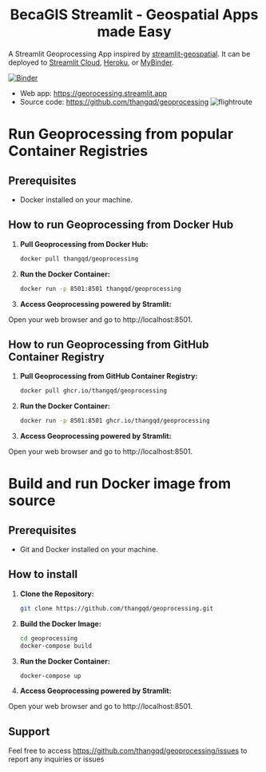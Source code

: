 
<h1 style="text-align: center;">BecaGIS Streamlit - Geospatial Apps made Easy</h1>

A Streamlit Geoprocessing App inspired by [streamlit-geospatial](https://github.com/giswqs/streamlit-geospatial). It can be deployed to [Streamlit Cloud](https://streamlit.io/cloud), [Heroku](https://heroku.com/), or [MyBinder](https://mybinder.org/).

[![Binder](https://mybinder.org/badge_logo.svg)](https://mybinder.org/v2/gh/thangqd/becagis_streamlit/HEAD)

- Web app: <https://georocessing.streamlit.app>
- Source code: <https://github.com/thangqd/geoprocessing>
![flightroute](https://github.com/thangqd/becagis_streamlit/assets/1776420/7a1c0de3-c8a5-4e45-a42f-54b0ec77806b)


# Run Geoprocessing from popular Container Registries

## Prerequisites

- Docker installed on your machine.

## How to run Geoprocessing from Docker Hub
1. **Pull Geoprocessing from Docker Hub:**
	```bash
	docker pull thangqd/geoprocessing
	```	

2. **Run the Docker Container:**
    ```bash
    docker run -p 8501:8501 thangqd/geoprocessing
	```
3. **Access Geoprocessing powered by Stramlit:**

Open your web browser and go to http://localhost:8501.


## How to run Geoprocessing from GitHub Container Registry
1. **Pull Geoprocessing from GitHub Container Registry:**
	```bash
	docker pull ghcr.io/thangqd/geoprocessing
	```	

2. **Run the Docker Container:**
    ```bash
    docker run -p 8501:8501 ghcr.io/thangqd/geoprocessing
	```
3. **Access Geoprocessing powered by Stramlit:**

Open your web browser and go to http://localhost:8501.



# Build and run Docker image from source  

## Prerequisites

- Git and Docker installed on your machine.

## How to install

1. **Clone the Repository:**
    ```bash
    git clone https://github.com/thangqd/geoprocessing.git
	```
	

3. **Build the Docker Image:**
	```bash
	cd geoprocessing
	docker-compose build 
	```
	
4. **Run the Docker Container:**
    ```bash
    docker-compose up
	```

5. **Access Geoprocessing powered by Stramlit:**

Open your web browser and go to http://localhost:8501.

## Support
Feel free to access https://github.com/thangqd/geoprocessing/issues to report any inquiries or issues
